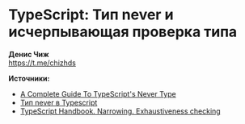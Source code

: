 # TypeScript: Тип never и исчерпывающая проверка типа

**Денис Чиж**  
https://t.me/chizhds

**Источники:**  
- [A Complete Guide To TypeScript's Never Type](https://www.zhenghao.io/posts/ts-never)
- [Тип never в Typescript](https://purpleschool.ru/blog/typescript-never-type)
- [TypeScript Handbook. Narrowing. Exhaustiveness checking](https://www.typescriptlang.org/docs/handbook/2/narrowing.html#exhaustiveness-checking)
